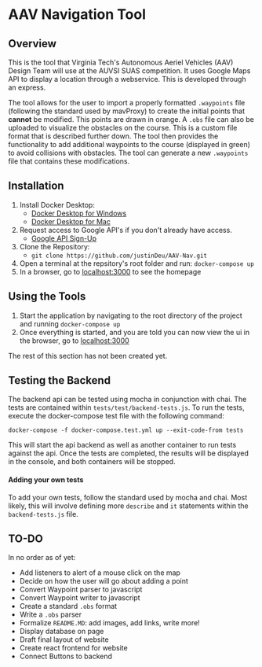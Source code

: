 # AAV Navigation Tool

## Overview

This is the tool that Virginia Tech's Autonomous Aeriel Vehicles (AAV) Design Team will use at the AUVSI SUAS competition. It uses Google Maps API to display a location through a webservice. This is developed through an express.

The tool allows for the user to import a properly formatted `.waypoints` file (following the standard used by mavProxy) to create the initial points that __cannot__ be modified. This points are drawn in orange. A `.obs` file can also be uploaded to visualize the obstacles on the course. This is a custom file format that is described further down. The tool then provides the functionality to add additional waypoints to the course (displayed in green) to avoid collisions with obstacles. The tool can generate a new `.waypoints` file that contains these modifications.

## Installation 
1. Install Docker Desktop:
   * [Docker Desktop for Windows](https://docs.docker.com/docker-for-windows/install/ "DD for Windows link")
   * [Docker Desktop for Mac](https://docs.docker.com/docker-for-mac/install/ "DD for Mac link")
2. Request access to Google API's if you don't already have access.
   * [Google API Sign-Up](https://developers.google.com/maps/documentation/javascript/get-api-key "API Key Link")
3. Clone the Repository:
   * `git clone https://github.com/justinDeu/AAV-Nav.git`
4. Open a terminal at the repsitory's root folder and run: `docker-compose up`
5. In a browser, go to [localhost:3000](http://localhost:3000) to see the homepage

## Using the Tools
1. Start the application by navigating to the root directory of the project and running `docker-compose up`
2. Once everything is started, and you are told you can now view the ui in the browser, go to [localhost:3000](http://localhost:3000)

The rest of this section has not been created yet.

## Testing the Backend
The backend api can be tested using mocha in conjunction with chai. The tests are contained within `tests/test/backend-tests.js`. To run the tests, execute the docker-compose test file with the following command:

`docker-compose -f docker-compose.test.yml up --exit-code-from tests`

This will start the api backend as well as another container to run tests against the api. Once the tests are completed, the results will be displayed in the console, and both containers will be stopped. 

#### Adding your own tests
To add your own tests, follow the standard used by mocha and chai. Most likely, this will involve defining more `describe` and `it` statements within the `backend-tests.js` file. 

## TO-DO
In no order as of yet:

* Add listeners to alert of a mouse click on the map
* Decide on how the user will go about adding a point
* Convert Waypoint parser to javascript
* Convert Waypoint writer to javascript
* Create a standard `.obs` format
* Write a `.obs` parser
* Formalize `README.MD`: add images, add links, write more!
* Display database on page
* Draft final layout of website
* Create react frontend for website
* Connect Buttons to backend
